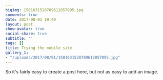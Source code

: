 ```yaml
---
bigimg: 1501631528789612857095.jpg
comments: true
date: 2017-08-01 19:49
layout: post
show-avatar: true
social-share: true
subtitle: ''
tags: []
title: Trying the mobile site
gallery_1:
- "/uploads/2017/08/01/1501631528789612857095.jpg"
---
```



So it's fairly easy to create a post here, but not as easy to add an image.